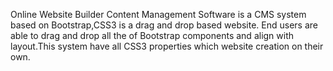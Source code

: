 Online Website Builder Content Management Software is a CMS system based on Bootstrap,CSS3 is a drag and drop based website.
End users are able to drag and drop all the of Bootstrap components and align with layout.This system have all CSS3 properties which website creation on their own.
